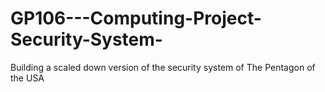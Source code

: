 # GP106---Computing-Project-Security-System-
Building a scaled down version of the security system of The Pentagon of the USA
